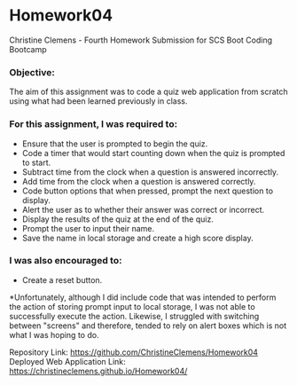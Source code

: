 # Homework04
Christine Clemens - Fourth Homework Submission for SCS Boot Coding Bootcamp

### Objective:
   The aim of this assignment was to code a quiz web application from scratch using what had been learned previously in class.

### For this assignment, I was required to:
* Ensure that the user is prompted to begin the quiz.
* Code a timer that would start counting down when the quiz is prompted to start.
* Subtract time from the clock when a question is answered incorrectly.
* Add time from the clock when a question is answered correctly.
* Code button options that when pressed, prompt the next question to display.
* Alert the user as to whether their answer was correct or incorrect.
* Display the results of the quiz at the end of the quiz.
* Prompt the user to input their name.
* Save the name in local storage and create a high score display.

### I was also encouraged to:
* Create a reset button.

*Unfortunately, although I did include code that was intended to perform the action of storing prompt input to local storage, I was not able to successfully execute the action. Likewise, I struggled with switching between "screens" and therefore, tended to rely on alert boxes which is not what I was hoping to do. 

Repository Link: https://github.com/ChristineClemens/Homework04
Deployed Web Application Link: https://christineclemens.github.io/Homework04/